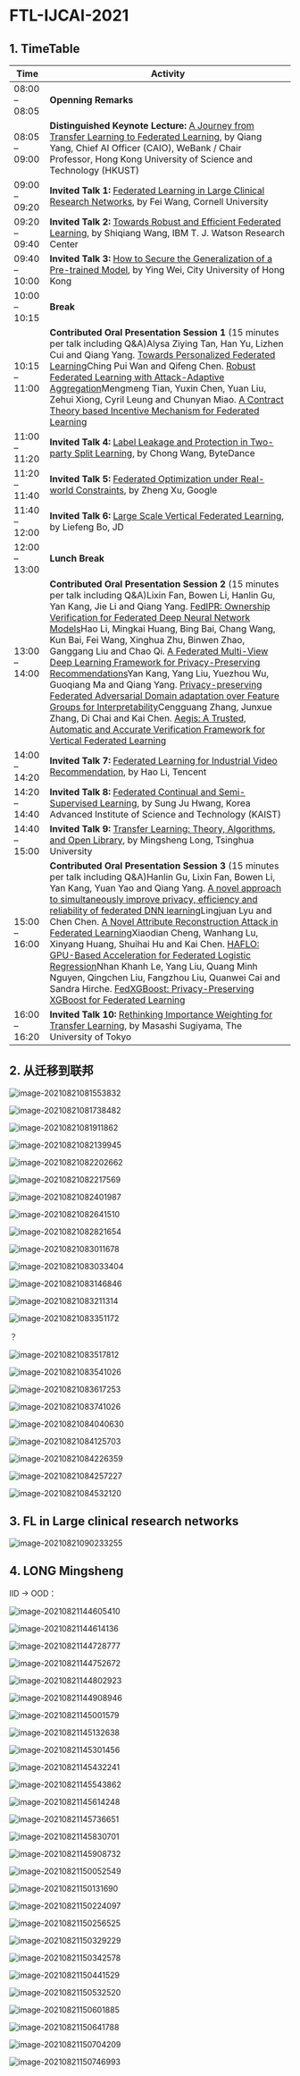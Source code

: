 # FTL-IJCAI-2021

## 1. TimeTable

| **Time**      | **Activity**                                                 |
| ------------- | ------------------------------------------------------------ |
| 08:00 – 08:05 | **Openning Remarks**                                         |
| 08:05 – 09:00 | **Distinguished Keynote Lecture:** [A Journey from Transfer Learning to Federated Learning](http://federated-learning.org/fl-ijcai-2021/#k1), by Qiang Yang, Chief AI Officer (CAIO), WeBank / Chair Professor, Hong Kong University of Science and Technology (HKUST) |
| 09:00 – 09:20 | **Invited Talk 1:** [Federated Learning in Large Clinical Research Networks](http://federated-learning.org/fl-ijcai-2021/#k2), by Fei Wang, Cornell University |
| 09:20 – 09:40 | **Invited Talk 2:** [Towards Robust and Efficient Federated Learning](http://federated-learning.org/fl-ijcai-2021/#k3), by Shiqiang Wang, IBM T. J. Watson Research Center |
| 09:40 – 10:00 | **Invited Talk 3:** [How to Secure the Generalization of a Pre-trained Model](http://federated-learning.org/fl-ijcai-2021/#k4), by Ying Wei, City University of Hong Kong |
| 10:00 – 10:15 | **Break**                                                    |
| 10:15 – 11:00 | **Contributed Oral Presentation Session 1** (15 minutes per talk including Q&A)Alysa Ziying Tan, Han Yu, Lizhen Cui and Qiang Yang. [Towards Personalized Federated Learning](https://arxiv.org/abs/2103.00710)Ching Pui Wan and Qifeng Chen. [Robust Federated Learning with Attack-Adaptive Aggregation](http://federated-learning.org/fl-ijcai-2021/FTL-IJCAI21_paper_10.pdf)Mengmeng Tian, Yuxin Chen, Yuan Liu, Zehui Xiong, Cyril Leung and Chunyan Miao. [A Contract Theory based Incentive Mechanism for Federated Learning](http://arxiv.org/abs/2108.05568) |
| 11:00 – 11:20 | **Invited Talk 4:** [Label Leakage and Protection in Two-party Split Learning](http://federated-learning.org/fl-ijcai-2021/#k5), by Chong Wang, ByteDance |
| 11:20 – 11:40 | **Invited Talk 5:** [Federated Optimization under Real-world Constraints](http://federated-learning.org/fl-ijcai-2021/#k6), by Zheng Xu, Google |
| 11:40 – 12:00 | **Invited Talk 6:** [Large Scale Vertical Federated Learning](http://federated-learning.org/fl-ijcai-2021/#k7), by Liefeng Bo, JD |
| 12:00 – 13:00 | **Lunch Break**                                              |
| 13:00 – 14:00 | **Contributed Oral Presentation Session 2** (15 minutes per talk including Q&A)Lixin Fan, Bowen Li, Hanlin Gu, Yan Kang, Jie Li and Qiang Yang. [FedIPR: Ownership Verification for Federated Deep Neural Network Models](http://federated-learning.org/fl-ijcai-2021/FTL-IJCAI21_paper_21.pdf)Hao Li, Mingkai Huang, Bing Bai, Chang Wang, Kun Bai, Fei Wang, Xinghua Zhu, Binwen Zhao, Ganggang Liu and Chao Qi. [A Federated Multi-View Deep Learning Framework for Privacy-Preserving Recommendations](http://federated-learning.org/fl-ijcai-2021/FTL-IJCAI21_paper_7.pdf)Yan Kang, Yang Liu, Yuezhou Wu, Guoqiang Ma and Qiang Yang. [Privacy-preserving Federated Adversarial Domain adaptation over Feature Groups for Interpretability](http://federated-learning.org/fl-ijcai-2021/FTL-IJCAI21_paper_16.pdf)Cengguang Zhang, Junxue Zhang, Di Chai and Kai Chen. [Aegis: A Trusted, Automatic and Accurate Verification Framework for Vertical Federated Learning](http://federated-learning.org/fl-ijcai-2021/FTL-IJCAI21_paper_22.pdf) |
| 14:00 – 14:20 | **Invited Talk 7:** [Federated Learning for Industrial Video Recommendation](http://federated-learning.org/fl-ijcai-2021/#k8), by Hao Li, Tencent |
| 14:20 – 14:40 | **Invited Talk 8:** [Federated Continual and Semi-Supervised Learning](http://federated-learning.org/fl-ijcai-2021/#k9), by Sung Ju Hwang, Korea Advanced Institute of Science and Technology (KAIST) |
| 14:40 – 15:00 | **Invited Talk 9:** [Transfer Learning: Theory, Algorithms, and Open Library](http://federated-learning.org/fl-ijcai-2021/#k10), by Mingsheng Long, Tsinghua University |
| 15:00 – 16:00 | **Contributed Oral Presentation Session 3** (15 minutes per talk including Q&A)Hanlin Gu, Lixin Fan, Bowen Li, Yan Kang, Yuan Yao and Qiang Yang. [A novel approach to simultaneously improve privacy, efficiency and reliability of federated DNN learning](http://federated-learning.org/fl-ijcai-2021/FTL-IJCAI21_paper_31.pdf)Lingjuan Lyu and Chen Chen. [A Novel Attribute Reconstruction Attack in Federated Learning](http://federated-learning.org/fl-ijcai-2021/FTL-IJCAI21_paper_30.pdf)Xiaodian Cheng, Wanhang Lu, Xinyang Huang, Shuihai Hu and Kai Chen. [HAFLO: GPU-Based Acceleration for Federated Logistic Regression](https://arxiv.org/abs/2107.13797)Nhan Khanh Le, Yang Liu, Quang Minh Nguyen, Qingchen Liu, Fangzhou Liu, Quanwei Cai and Sandra Hirche. [FedXGBoost: Privacy-Preserving XGBoost for Federated Learning](http://federated-learning.org/fl-ijcai-2021/FTL-IJCAI21_paper_29.pdf) |
| 16:00 – 16:20 | **Invited Talk 10:** [Rethinking Importance Weighting for Transfer Learning](http://federated-learning.org/fl-ijcai-2021/#k11), by Masashi Sugiyama, The University of Tokyo |

## 2. 从迁移到联邦

![image-20210821081553832](FTL-IJCAI-2021.assets/image-20210821081553832.png)

![image-20210821081738482](FTL-IJCAI-2021.assets/image-20210821081738482.png)

![image-20210821081911862](FTL-IJCAI-2021.assets/image-20210821081911862.png)

![image-20210821082139945](FTL-IJCAI-2021.assets/image-20210821082139945.png)

![image-20210821082202662](FTL-IJCAI-2021.assets/image-20210821082202662.png)

![image-20210821082217569](FTL-IJCAI-2021.assets/image-20210821082217569.png)

![image-20210821082401987](FTL-IJCAI-2021.assets/image-20210821082401987.png)

![image-20210821082641510](FTL-IJCAI-2021.assets/image-20210821082641510.png)

![image-20210821082821654](FTL-IJCAI-2021.assets/image-20210821082821654.png)

![image-20210821083011678](FTL-IJCAI-2021.assets/image-20210821083011678.png)

![image-20210821083033404](FTL-IJCAI-2021.assets/image-20210821083033404.png)

![image-20210821083146846](FTL-IJCAI-2021.assets/image-20210821083146846.png)

![image-20210821083211314](FTL-IJCAI-2021.assets/image-20210821083211314.png)

![image-20210821083351172](FTL-IJCAI-2021.assets/image-20210821083351172.png)

？

![image-20210821083517812](FTL-IJCAI-2021.assets/image-20210821083517812.png)

![image-20210821083541026](FTL-IJCAI-2021.assets/image-20210821083541026.png)

![image-20210821083617253](FTL-IJCAI-2021.assets/image-20210821083617253.png)

![image-20210821083741026](FTL-IJCAI-2021.assets/image-20210821083741026.png)

![image-20210821084040630](FTL-IJCAI-2021.assets/image-20210821084040630.png)

![image-20210821084125703](FTL-IJCAI-2021.assets/image-20210821084125703.png)

![image-20210821084226359](FTL-IJCAI-2021.assets/image-20210821084226359.png)

![image-20210821084257227](FTL-IJCAI-2021.assets/image-20210821084257227.png)

![image-20210821084532120](FTL-IJCAI-2021.assets/image-20210821084532120.png)

## 3. FL in Large clinical research networks

![image-20210821090233255](FTL-IJCAI-2021.assets/image-20210821090233255.png)

## 4. LONG Mingsheng

IID -> OOD：

![image-20210821144605410](FTL-IJCAI-2021.assets/image-20210821144605410.png) 

![image-20210821144614136](FTL-IJCAI-2021.assets/image-20210821144614136.png)

![image-20210821144728777](FTL-IJCAI-2021.assets/image-20210821144728777.png)

![image-20210821144752672](FTL-IJCAI-2021.assets/image-20210821144752672.png)

![image-20210821144802923](FTL-IJCAI-2021.assets/image-20210821144802923.png)

![image-20210821144908946](FTL-IJCAI-2021.assets/image-20210821144908946.png)

![image-20210821145001579](FTL-IJCAI-2021.assets/image-20210821145001579.png)

![image-20210821145132638](FTL-IJCAI-2021.assets/image-20210821145132638.png)

![image-20210821145301456](FTL-IJCAI-2021.assets/image-20210821145301456.png)

![image-20210821145432241](FTL-IJCAI-2021.assets/image-20210821145432241.png)

![image-20210821145543862](FTL-IJCAI-2021.assets/image-20210821145543862.png)

![image-20210821145614248](FTL-IJCAI-2021.assets/image-20210821145614248.png)

![image-20210821145736651](FTL-IJCAI-2021.assets/image-20210821145736651.png)

![image-20210821145830701](FTL-IJCAI-2021.assets/image-20210821145830701.png)

![image-20210821145908732](FTL-IJCAI-2021.assets/image-20210821145908732.png)

![image-20210821150052549](FTL-IJCAI-2021.assets/image-20210821150052549.png)

![image-20210821150131690](FTL-IJCAI-2021.assets/image-20210821150131690.png)

![image-20210821150224097](FTL-IJCAI-2021.assets/image-20210821150224097.png)

![image-20210821150256525](FTL-IJCAI-2021.assets/image-20210821150256525.png)

![image-20210821150329229](FTL-IJCAI-2021.assets/image-20210821150329229.png)

![image-20210821150342578](FTL-IJCAI-2021.assets/image-20210821150342578.png)

![image-20210821150441529](FTL-IJCAI-2021.assets/image-20210821150441529.png)

![image-20210821150532520](FTL-IJCAI-2021.assets/image-20210821150532520.png)

![image-20210821150601885](FTL-IJCAI-2021.assets/image-20210821150601885.png)

![image-20210821150641788](FTL-IJCAI-2021.assets/image-20210821150641788.png)

![image-20210821150704209](FTL-IJCAI-2021.assets/image-20210821150704209.png)

![image-20210821150746993](FTL-IJCAI-2021.assets/image-20210821150746993.png)

